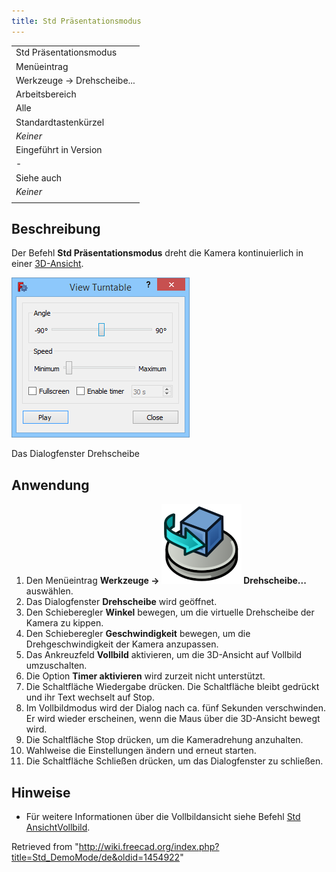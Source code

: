 ```yaml
---
title: Std Präsentationsmodus
---
```


|                            |
| -------------------------- |
| Std Präsentationsmodus     |
| Menüeintrag                |
| Werkzeuge → Drehscheibe... |
| Arbeitsbereich             |
| Alle                       |
| Standardtastenkürzel       |
| _Keiner_                   |
| Eingeführt in Version      |
| -                          |
| Siehe auch                 |
| _Keiner_                   |
|                            |

## Beschreibung

Der Befehl **Std Präsentationsmodus** dreht die Kamera kontinuierlich in einer [3D-Ansicht](/3D_view/de "3D view/de").

![](/src/assets/images/Std_DemoMode_dialog.png)

Das Dialogfenster Drehscheibe

## Anwendung

1. Den Menüeintrag **Werkzeuge → ![](/src/assets/images/Std_DemoMode.svg) Drehscheibe...** auswählen.
2. Das Dialogfenster **Drehscheibe** wird geöffnet.
3. Den Schieberegler **Winkel** bewegen, um die virtuelle Drehscheibe der Kamera zu kippen.
4. Den Schieberegler **Geschwindigkeit** bewegen, um die Drehgeschwindigkeit der Kamera anzupassen.
5. Das Ankreuzfeld **Vollbild** aktivieren, um die 3D-Ansicht auf Vollbild umzuschalten.
6. Die Option **Timer aktivieren** wird zurzeit nicht unterstützt.
7. Die Schaltfläche Wiedergabe drücken. Die Schaltfläche bleibt gedrückt und ihr Text wechselt auf Stop.
8. Im Vollbildmodus wird der Dialog nach ca. fünf Sekunden verschwinden. Er wird wieder erscheinen, wenn die Maus über die 3D-Ansicht bewegt wird.
9. Die Schaltfläche Stop drücken, um die Kameradrehung anzuhalten.
10. Wahlweise die Einstellungen ändern und erneut starten.
11. Die Schaltfläche Schließen drücken, um das Dialogfenster zu schließen.

## Hinweise

- Für weitere Informationen über die Vollbildansicht siehe Befehl [Std AnsichtVollbild](/Std_ViewFullscreen/de "Std ViewFullscreen/de").

Retrieved from "<http://wiki.freecad.org/index.php?title=Std_DemoMode/de&oldid=1454922>"
